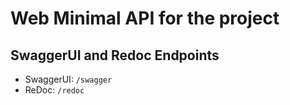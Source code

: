 # Web Minimal API for the project

## SwaggerUI and Redoc Endpoints

- SwaggerUI: `/swagger`
- ReDoc: `/redoc`